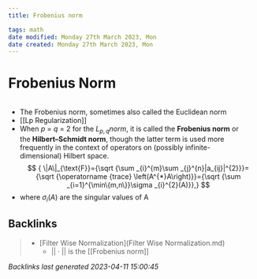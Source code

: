```yaml
---
title: Frobenius norm

tags: math 
date modified: Monday 27th March 2023, Mon
date created: Monday 27th March 2023, Mon
---
```


# Frobenius Norm
```toc
```

- The Frobenius norm, sometimes also called the Euclidean norm 
- [[Lp Regularization]]
- When _p_ = _q_ = 2 for the $L_{p,q}norm$, it is called the **Frobenius norm** or the **Hilbert–Schmidt norm**, though the latter term is used more frequently in the context of operators on (possibly infinite-dimensional) Hilbert space.
$$
{ \|A\|_{\text{F}}={\sqrt {\sum _{i}^{m}\sum _{j}^{n}|a_{ij}|^{2}}}={\sqrt {\operatorname {trace} \left(A^{*}A\right)}}={\sqrt {\sum _{i=1}^{\min\{m,n\}}\sigma _{i}^{2}(A)}},}
$$
- where ${ \sigma _{i}(A)}$ are the singular values of A

## Backlinks

> - [Filter Wise Normalization](Filter Wise Normalization.md)
>   - $||\cdot||$ is the [[Frobenius norm]]

_Backlinks last generated 2023-04-11 15:00:45_
